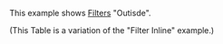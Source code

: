 This example shows [Filters](https://livewire-powergrid.com/table-features/filters.html) "Outisde".

(This Table is a variation of the "Filter Inline" example.)

